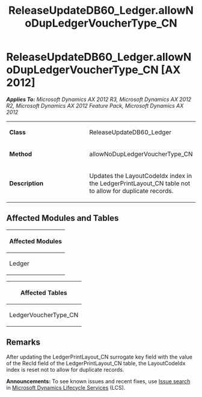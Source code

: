 ﻿---
title: ReleaseUpdateDB60_Ledger.allowNoDupLedgerVoucherType_CN
TOCTitle: ReleaseUpdateDB60_Ledger.allowNoDupLedgerVoucherType_CN
ms:assetid: 9f2406e1-bde9-12ce-413e-095bc22fa4ca
ms:mtpsurl: https://msdn.microsoft.com/en-us/library/JJ736672(v=AX.60)
ms:contentKeyID: 49710104
ms.date: 05/18/2015
mtps_version: v=AX.60
---

# ReleaseUpdateDB60\_Ledger.allowNoDupLedgerVoucherType\_CN [AX 2012]


_**Applies To:** Microsoft Dynamics AX 2012 R3, Microsoft Dynamics AX 2012 R2, Microsoft Dynamics AX 2012 Feature Pack, Microsoft Dynamics AX 2012_

<table>
<colgroup>
<col style="width: 50%" />
<col style="width: 50%" />
</colgroup>
<tbody>
<tr class="odd">
<td><p><strong>Class</strong></p></td>
<td><p>ReleaseUpdateDB60_Ledger</p></td>
</tr>
<tr class="even">
<td><p><strong>Method</strong></p></td>
<td><p>allowNoDupLedgerVoucherType_CN</p></td>
</tr>
<tr class="odd">
<td><p><strong>Description</strong></p></td>
<td><p>Updates the LayoutCodeIdx index in the LedgerPrintLayout_CN table not to allow for duplicate records.</p></td>
</tr>
</tbody>
</table>


## Affected Modules and Tables

<table>
<colgroup>
<col style="width: 100%" />
</colgroup>
<thead>
<tr class="header">
<th><p>Affected Modules</p></th>
</tr>
</thead>
<tbody>
<tr class="odd">
<td><p>Ledger</p></td>
</tr>
</tbody>
</table>


<table>
<colgroup>
<col style="width: 100%" />
</colgroup>
<thead>
<tr class="header">
<th><p>Affected Tables</p></th>
</tr>
</thead>
<tbody>
<tr class="odd">
<td><p>LedgerVoucherType_CN</p></td>
</tr>
</tbody>
</table>


## Remarks

After updating the LedgerPrintLayout\_CN surrogate key field with the value of the RecId field of the LedgerPrintLayout\_CN table, the LayoutCodeIdx index is reset not to allow for duplicate records.

  
**Announcements:** To see known issues and recent fixes, use [Issue search](http://go.microsoft.com/fwlink/?linkid=389258) in [Microsoft Dynamics Lifecycle Services](http://go.microsoft.com/fwlink/?linkid=306505) (LCS).

